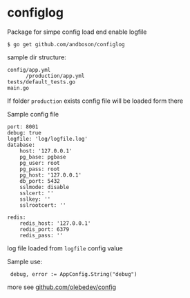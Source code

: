 # configlog

 Package for simpe config load end enable logfile

```
$ go get github.com/andboson/configlog
```

sample dir structure:

```
config/app.yml
      /production/app.yml
tests/default_tests.go
main.go
```

If folder  `production` exists config file will be loaded form there

Sample config file

```
port: 8001
debug: true
logfile: 'log/logfile.log'
database:
    host: '127.0.0.1'
    pg_base: pgbase
    pg_user: root
    pg_pass: root
    pg_host: '127.0.0.1'
    db_port: 5432
    sslmode: disable
    sslcert: ''
    sslkey: ''
    sslrootcert: ''

redis:
    redis_host: '127.0.0.1'
    redis_port: 6379
    redis_pass: ''
```
log file loaded from `logfile` config value

Sample use:
```
 debug, error := AppConfig.String("debug")
```

more see <a href="github.com/olebedev/config">github.com/olebedev/config</a>